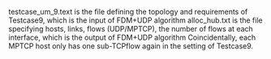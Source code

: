 testcase_um_9.text is the file defining the topology and requirements of Testcase9, which is the input of FDM+UDP algorithm
alloc_hub.txt is the file specifying hosts, links, flows (UDP/MPTCP), the number of flows at each interface, which is the output of FDM+UDP algorithm
Coincidentally, each MPTCP host only has one sub-TCPflow again in the setting of Testcase9.

